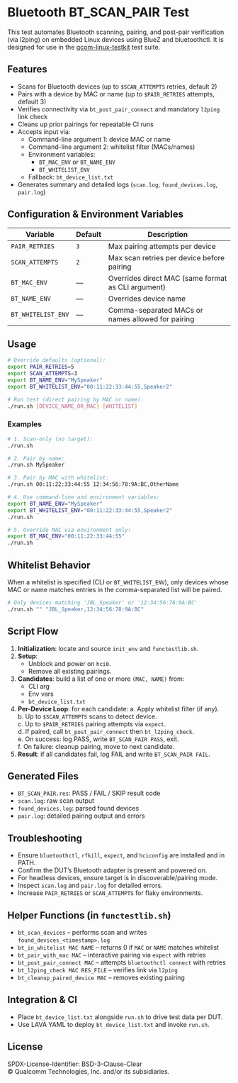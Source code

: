 # Bluetooth BT_SCAN_PAIR Test

This test automates Bluetooth scanning, pairing, and post-pair verification (via l2ping) on embedded Linux devices using BlueZ and bluetoothctl. It is designed for use in the [qcom-linux-testkit](https://github.com/qualcomm-linux/qcom-linux-testkit) test suite.

## Features

- Scans for Bluetooth devices (up to `$SCAN_ATTEMPTS` retries, default 2)
- Pairs with a device by MAC or name (up to `$PAIR_RETRIES` attempts, default 3)
- Verifies connectivity via `bt_post_pair_connect` and mandatory `l2ping` link check
- Cleans up prior pairings for repeatable CI runs
- Accepts input via:
  - Command-line argument 1: device MAC or name
  - Command-line argument 2: whitelist filter (MACs/names)
  - Environment variables:
    - `BT_MAC_ENV` or `BT_NAME_ENV`
    - `BT_WHITELIST_ENV`
  - Fallback: `bt_device_list.txt`
- Generates summary and detailed logs (`scan.log`, `found_devices.log`, `pair.log`)

## Configuration & Environment Variables

| Variable            | Default | Description                                                   |
|---------------------|---------|---------------------------------------------------------------|
| `PAIR_RETRIES`      | `3`     | Max pairing attempts per device                               |
| `SCAN_ATTEMPTS`     | `2`     | Max scan retries per device before pairing                    |
| `BT_MAC_ENV`        | ―       | Overrides direct MAC (same format as CLI argument)            |
| `BT_NAME_ENV`       | ―       | Overrides device name                                         |
| `BT_WHITELIST_ENV`  | ―       | Comma-separated MACs or names allowed for pairing             |

## Usage

```sh
# Override defaults (optional):
export PAIR_RETRIES=5
export SCAN_ATTEMPTS=3
export BT_NAME_ENV="MySpeaker"
export BT_WHITELIST_ENV="00:11:22:33:44:55,Speaker2"

# Run test (direct pairing by MAC or name):
./run.sh [DEVICE_NAME_OR_MAC] [WHITELIST]
```

### Examples

```sh
# 1. Scan-only (no target):
./run.sh

# 2. Pair by name:
./run.sh MySpeaker

# 3. Pair by MAC with whitelist:
./run.sh 00:11:22:33:44:55 12:34:56:78:9A:BC,OtherName

# 4. Use command-line and environment variables:
export BT_NAME_ENV="MySpeaker"
export BT_WHITELIST_ENV="00:11:22:33:44:55,Speaker2"
./run.sh

# 5. Override MAC via environment only:
export BT_MAC_ENV="00:11:22:33:44:55"
./run.sh
```

## Whitelist Behavior

When a whitelist is specified (CLI or `BT_WHITELIST_ENV`), only devices whose MAC or name matches entries in the comma-separated list will be paired.

```sh
# Only devices matching 'JBL_Speaker' or '12:34:56:78:9A:BC'
./run.sh "" "JBL_Speaker,12:34:56:78:9A:BC"
```

## Script Flow

1. **Initialization**: locate and source `init_env` and `functestlib.sh`.
2. **Setup**:
   - Unblock and power on `hci0`.
   - Remove all existing pairings.
3. **Candidates**: build a list of one or more `(MAC, NAME)` from:
   - CLI arg
   - Env vars
   - `bt_device_list.txt`
4. **Per-Device Loop**: for each candidate:
   a. Apply whitelist filter (if any).  
   b. Up to `$SCAN_ATTEMPTS` scans to detect device.  
   c. Up to `$PAIR_RETRIES` pairing attempts via `expect`.  
   d. If paired, call `bt_post_pair_connect` then `bt_l2ping_check`.  
   e. On success: log PASS, write `BT_SCAN_PAIR PASS`, exit.  
   f. On failure: cleanup pairing, move to next candidate.  
5. **Result**: if all candidates fail, log FAIL and write `BT_SCAN_PAIR FAIL`.

## Generated Files

- `BT_SCAN_PAIR.res`: PASS / FAIL / SKIP result code
- `scan.log`: raw scan output
- `found_devices.log`: parsed found devices
- `pair.log`: detailed pairing output and errors

## Troubleshooting

- Ensure `bluetoothctl`, `rfkill`, `expect`, and `hciconfig` are installed and in PATH.
- Confirm the DUT’s Bluetooth adapter is present and powered on.
- For headless devices, ensure target is in discoverable/pairing mode.
- Inspect `scan.log` and `pair.log` for detailed errors.
- Increase `PAIR_RETRIES` or `SCAN_ATTEMPTS` for flaky environments.

## Helper Functions (in `functestlib.sh`)

- `bt_scan_devices` – performs scan and writes `found_devices_<timestamp>.log`
- `bt_in_whitelist MAC NAME` – returns 0 if `MAC` or `NAME` matches whitelist
- `bt_pair_with_mac MAC` – interactive pairing via `expect` with retries
- `bt_post_pair_connect MAC` – attempts `bluetoothctl connect` with retries
- `bt_l2ping_check MAC RES_FILE` – verifies link via `l2ping`
- `bt_cleanup_paired_device MAC` – removes existing pairing

## Integration & CI

- Place `bt_device_list.txt` alongside `run.sh` to drive test data per DUT.
- Use LAVA YAML to deploy `bt_device_list.txt` and invoke `run.sh`.

## License

SPDX-License-Identifier: BSD-3-Clause-Clear  
© Qualcomm Technologies, Inc. and/or its subsidiaries.

